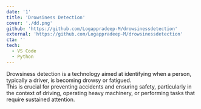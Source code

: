 ```yaml
---
date: '1'
title: 'Drowsiness Detection'
cover: './dd.png'
github: 'https://github.com/Logappradeep-M/drowsinessdetection'
external: 'https://github.com/Logappradeep-M/drowsinessdetection'
cta: ''
tech:
  - VS Code
  - Python
---
```


Drowsiness detection is a technology aimed at identifying when a person, typically a driver, is becoming drowsy or fatigued.  
This is crucial for preventing accidents and ensuring safety, particularly in the context of driving, operating heavy machinery, or performing tasks that require sustained attention.
